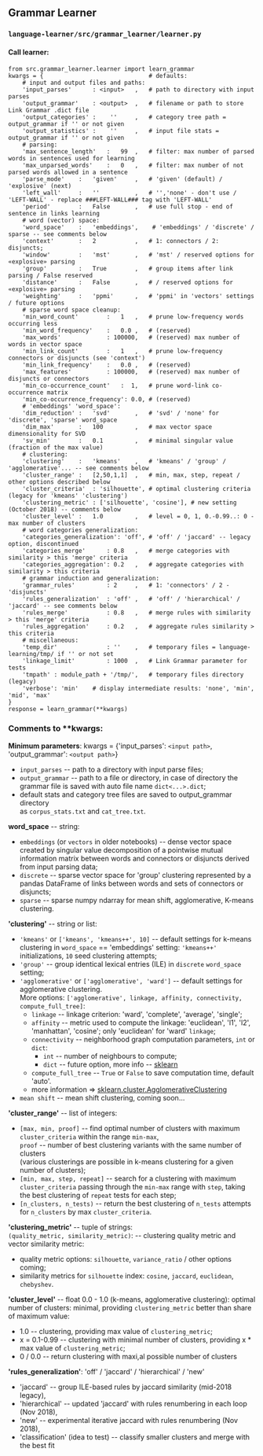 ## Grammar Learner  
### `language-learner/src/grammar_learner/learner.py`
#### Call learner:
```
from src.grammar_learner.learner import learn_grammar
kwargs = {                              # defaults:
    # input and output files and paths:
    'input_parses'      : <input>   ,   # path to directory with input parses
    'output_grammar'    : <output>  ,   # filename or path to store Link Grammar .dict file
    'output_categories' :    ''     ,   # category tree path = output_grammar if '' or not given
    'output_statistics' :    ''     ,   # input file stats = output_grammar if '' or not given
    # parsing:
    'max_sentence_length'   :   99  ,   # filter: max number of parsed words in sentences used for learning
    'max_unparsed_words'    :   0   ,   # filter: max number of not parsed words allowed in a sentence
    'parse_mode'    :   'given'     ,   # 'given' (default) / 'explosive' (next)
    'left_wall'     :   ''          ,   # '','none' - don't use / 'LEFT-WALL' - replace ###LEFT-WALL### tag with 'LEFT-WALL'
    'period'        :   False       ,   # use full stop - end of sentence in links learning
    # word (vector) space:
    'word_space'    :   'embeddings',    # 'embeddings' / 'discrete' / sparse -- see comments below
    'context'       :   2           ,   # 1: connectors / 2: disjuncts; 
    'window'        :   'mst'       ,   # 'mst' / reserved options for «explosive» parsing
    'group'         :   True        ,   # group items after link parsing / False reserved
    'distance'      :   False       ,   # / reserved options for «explosive» parsing
    'weighting'     :   'ppmi'      ,   # 'ppmi' in 'vectors' settings / future options
    # sparse word space cleanup:
    'min_word_count'        :   1   ,   # prune low-frequency words occurring less
    'min_word_frequency'    :   0.0 ,   # (reserved)
    'max_words'             : 100000,   # (reserved) max number of words in vector space
    'min_link_count'        :   1   ,   # prune low-frequency connectors or disjuncts (see 'context')
    'min_link_frequency'    :   0.0 ,   # (reserved)
    'max_features'          : 100000,   # (reserved) max number of disjuncts or connectors
    'min_co-occurrence_count'   :  1,   # prune word-link co-occurrence matrix  
    'min_co-occurrence_frequency': 0.0, # (reserved)
    # 'embeddings' 'word_space': 
    'dim_reduction' :   'svd'       ,   # 'svd' / 'none' for 'discrete', 'sparse' word_space
    'dim_max'       :   100         ,   # max vector space dimensionality for SVD
    'sv_min'        :   0.1         ,   # minimal singular value (fraction of the max value)
    # clustering:
    'clustering'    :   'kmeans'    ,   # 'kmeans' / 'group' / 'agglomerative'... -- see comments below
    'cluster_range' :   [2,50,1,1]  ,   # min, max, step, repeat / other options described below
    'cluster_criteria'  : 'silhouette', # optimal clustering criteria (legacy for 'kmeans' 'clustering')
    'clustering_metric' : ['silhouette', 'cosine'], # new setting (October 2018) -- comments below
    'cluster_level' :   1.0         ,   # level = 0, 1, 0.-0.99..: 0 - max number of clusters
    # word categories generalization:
    'categories_generalization': 'off', # 'off' / 'jaccard' -- legacy option, discontinued
    'categories_merge'      : 0.8   ,   # merge categories with similarity > this 'merge' criteria
    'categories_aggregation': 0.2   ,   # aggregate categories with similarity > this criteria
    # grammar induction and generalization:
    'grammar_rules'         : 2     ,   # 1: 'connectors' / 2 - 'disjuncts'
    'rules_generalization'  : 'off' ,   # 'off' / 'hierarchical' / 'jaccard' -- see comments below 
    'rules_merge'           : 0.8   ,   # merge rules with similarity > this 'merge' criteria
    'rules_aggregation'     : 0.2   ,   # aggregate rules similarity > this criteria
    # miscellaneous:
    'temp_dir'              : ''    ,   # temporary files = language-learning/tmp/ if '' or not set
    'linkage_limit'         : 1000  ,   # Link Grammar parameter for tests
    'tmpath' : module_path + '/tmp/',   # temporary files directory (legacy)
    'verbose': 'min'    # display intermediate results: 'none', 'min', 'mid', 'max'
}
response = learn_grammar(**kwargs)
```
### Comments to **kwargs:  
**Minimum parameters**: kwargs = {'input_parses': `<input path>`, 'output_grammar': `<output path>`}  
- `input_parses` <string> -- path to a directory with input parse files;  
- `output_grammar` <string> --  path to a file or directory, 
  in case of directory the grammar file is saved with auto file name `dict<...>.dict`;
- default stats and category tree files are saved to output_grammar directory  
  as `corpus_stats.txt` and `cat_tree.txt`.  

**word_space** -- string:
- `embeddings` (or `vectors` in older notebooks) -- 
  dense vector space created by singular value decomposition 
  of a pointwise mutual information matrix between words and connectors or disjuncts 
  derived from input parsing data;     
- `discrete` -- sparse vector space for 'group' clustering 
  represented by a pandas DataFrame of links between words and sets of connectors or disjuncts;   
- `sparse` -- sparse numpy ndarray for mean shift, agglomerative, K-means clustering.  

**'clustering'** -- string or list:  
- `'kmeans'` or `['kmeans', 'kmeans++', 10]` -- default settings for k-means clustering 
  in `word_space` == 'embeddings' setting: `'kmeans++'` initializations, `10` seed clustering attempts;
- `'group'` -- group identical lexical entries (ILE) in `discrete` `word_space` setting;
- `'agglomerative'` or `['agglomerative', 'ward']` -- default settings for agglomerative clustering.  
More options: `['agglomerative', linkage, affinity, connectivity, compute_full_tree]`:  
  - `linkage` -- linkage criterion: 'ward', 'complete', 'average', 'single';  
  - `affinity` -- metric used to compute the linkage: 'euclidean', 'l1', 'l2', 'manhattan', 'cosine'; 
  only 'euclidean' for 'ward' `linkage`;  
  - `connectivity` -- neighborhood graph computation parameters, `int` or `dict`: 
    - `int` -- number of neighbours to compute; 
    - `dict` -- future option, more info -- [sklearn](https://scikit-learn.org/stable/modules/generated/sklearn.neighbors.kneighbors_graph.html#sklearn.neighbors.kneighbors_graph)
  - `compute_full_tree` -- `True` or `False` to save computation time, default 'auto'.   
  - more information ⇒ [sklearn.cluster.AgglomerativeClustering](https://scikit-learn.org/stable/modules/generated/sklearn.cluster.AgglomerativeClustering.html)
- `mean shift` -- mean shift clustering, coming soon...
 
**'cluster_range'** -- list of integers:
- `[max, min, proof]` -- find optimal number of clusters with maximum `cluster_criteria`
    within the range `min-max`,  
    `proof` -- number of best clustering variants with the same number of clusters  
    (various clusterings are possible in k-means clustering for a given number of clusters);  
- `[min, max, step, repeat]` -- search for a clustering with maximum `cluster_criteria`
    passing through the `min-max` range with `step`, 
    taking the best clustering of `repeat` tests for each step;  
- `[n_clusters, n_tests)` -- return the best clustering of `n_tests` attempts for `n_clusters` by max `cluster_criteria`.  

**'clustering_metric'** -- tuple of strings:    
`(quality_metric, similarity_metric)`: -- clustering quality metric and vector similarity metric:  
- quality metric options: `silhouette`, `variance_ratio` / other options coming;  
- similarity metrics  for `silhouette` index: `cosine`, `jaccard`, `euclidean`, `chebyshev`. 

**'cluster_level'** -- float 0.0 - 1.0 (k-means, agglomerative clustering): 
optimal number of clusters: minimal, providing `clustering_metric` better than share of maximum value:
- 1.0 -- clustering, providing max value of `clustering_metric`;  
- x = 0.1-0.99 -- clustering with minimal number of clusters, providing x * max value of `clustering_metric`;
- 0 / 0.0  -- return clustering with maxi,al possible number of clusters

**'rules_generalization'**: 'off' / 'jaccard' / 'hierarchical' / 'new'
- 'jaccard' -- group ILE-based rules by jaccard similarity (mid-2018 legacy),  
- 'hierarchical' -- updated 'jaccard' with rules renumbering in each loop (Nov 2018),  
- 'new' -- experimental iterative jaccard with rules renumbering (Nov 2018),  
- 'classification' (idea to test) -- classify smaller clusters and merge with the best fit
